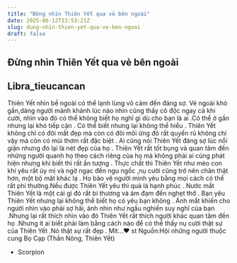 ```yaml
---
title: "Đừng nhìn Thiên Yết qua vẻ bên ngoài"
date: 2025-06-12T13:53:21Z
slug: dung-nhin-thien-yet-qua-ve-ben-ngoai
draft: false
---
```


## Đừng nhìn Thiên Yết qua vẻ bên ngoài

## Libra_tieucancan

Thiên Yết nhìn bề ngoài có thể
lạnh lùng vô cảm đến đáng sợ.
Vẻ ngoài khó gần,dáng người
mảnh khảnh lúc nào nhìn cũng
thấy cô độc ngay cả khi cười, nhìn
vào đó có thể không biết họ nghĩ
gì dù cho bạn là ai .Có thể ở gần
nhưng lại khó tiếp cận . Có thể
biết nhưng lại không thể hiểu .
Thiên Yết không chỉ có đôi mắt
đẹp mà còn có đôi môi ửng đỏ rất
quyến rũ không chỉ vậy mà còn có
mùi thơm rất đặc biệt .
Ai cũng nói Thiên Yết đáng sợ lúc
nổi giận nhưng đó lại là nét đẹp
của họ . Thiên Yết rất tốt bụng và
quan tâm đến những người
quanh họ theo cách riêng của họ
mà không phải ai cũng phát hiện
nhưng khi biết thì rất ấn tượng .
Thực chất thì Thiên Yết như mèo
con khi yêu rất ủy mị và ngờ ngạc
đến ngu ngốc ,nụ cười cũng trở
nên chân thật hơn, một bộ mặt
khác lạ .
Họ bảo vệ người mình yêu bằng
mọi cách có thể rất phi
thường.Nếu được Thiên Yết yêu
thì quả là hạnh phúc .
Nước mắt Thiên Yết là một cái gì
đó rất bi thương và ảm đạm đến
nghẹt thở .
Bạn yêu Thiên Yết nhưng lại
không thể biết họ có yêu bạn
không .
Ánh mắt khiến cho người nhìn
vào phải sợ hãi, ánh nhìn như
ngấu nghiến suy nghĩ của
bạn .Nhưng lại rất thích nhìn vào
đó
Thiên Yết rất thích người khác
quan tâm đến họ .Nhưng ít ai biết
phải làm bằng cách nào để có thể
thấy nụ cười thật sự của Thiên
Yết .Nó thật sự rất đẹp .
Mít...♥ st
Nguồn:Hội những người thuộc cung
Bọ Cạp (Thần Nông, Thiên Yết)
- Scorpion